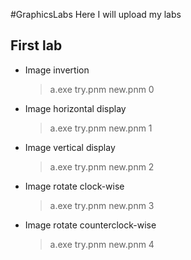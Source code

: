 #GraphicsLabs
Here I will upload my labs
## First lab
* Image invertion
  > a.exe try.pnm new.pnm 0
* Image horizontal display
  > a.exe try.pnm new.pnm 1
* Image vertical display
  > a.exe try.pnm new.pnm 2
* Image rotate clock-wise
  > a.exe try.pnm new.pnm 3
* Image rotate counterclock-wise
  > a.exe try.pnm new.pnm 4
